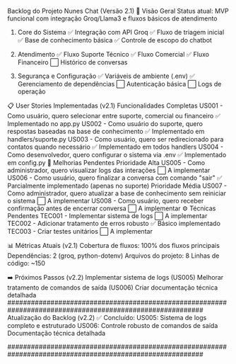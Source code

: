 Backlog do Projeto Nunes Chat (Versão 2.1)
📌 Visão Geral
Status atual: MVP funcional com integração Groq/Llama3 e fluxos básicos de atendimento

1. Core do Sistema
✅ Integração com API Groq
✅ Fluxo de triagem inicial
✅ Base de conhecimento básica
✅ Controle de escopo do chatbot

2. Atendimento
✅ Fluxo Suporte Técnico
✅ Fluxo Comercial
✅ Fluxo Financeiro
⬜ Histórico de conversas

3. Segurança e Configuração
✅ Variáveis de ambiente (.env)
✅ Gerenciamento de dependências
⬜ Autenticação básica
⬜ Logs de operação

📋 User Stories Implementadas (v2.1)
Funcionalidades Completas
US001 - Como usuário, quero selecionar entre suporte, comercial ou financeiro
✅ Implementado no app.py
US002 - Como usuário do suporte, quero respostas baseadas na base de conhecimento
✅ Implementado em handlers/suporte.py
US003 - Como usuário, quero ser redirecionado para contatos quando necessário
✅ Implementado em todos handlers
US004 - Como desenvolvedor, quero configurar o sistema via .env
✅ Implementado em config.py
🔧 Melhorias Pendentes
Prioridade Alta
US005 - Como administrador, quero visualizar logs das interações
⬜ A implementar
US006 - Como usuário, quero finalizar a conversa com comando "sair"
✅ Parcialmente implementado (apenas no suporte)
Prioridade Média
US007 - Como administrador, quero atualizar a base de conhecimento sem reiniciar o sistema
⬜ A implementar
US008 - Como usuário, quero receber confirmação antes de encerrar conversa
⬜ A implementar
⚙️ Técnicas Pendentes
TEC001 - Implementar sistema de logs
⬜ A implementar
TEC002 - Adicionar tratamento de erros robusto
✅ Básico implementado
TEC003 - Criar testes unitários
⬜ A implementar

📊 Métricas Atuais (v2.1)
Cobertura de fluxos: 100% dos fluxos principais
Dependências: 2 (groq, python-dotenv)
Arquivos do projeto: 8
Linhas de código: ~150

➡️ Próximos Passos (v2.2)
Implementar sistema de logs (US005)
Melhorar tratamento de comandos de saída (US006)
Criar documentação técnica detalhada
##########################################################################################################
Atualização do Backlog (v2.2)
✅ Concluído:
US005: Sistema de logs completo e estruturado
US006: Controle robusto de comandos de saída
Documentação técnica detalhada

##########################################################################################################